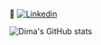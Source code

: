 🔭 [![Linkedin](https://img.shields.io/badge/-LinkedIn-midnightblue?style=flat&logo=Linkedin&logoColor=white)](https://www.linkedin.com/in/dmitryduev/)

<!--
**dmitryduev/dmitryduev** is a ✨ _special_ ✨ repository because its `README.md` (this file) appears on your GitHub profile.

Here are some ideas to get you started:

- 🔭 I’m currently working on ...
- 🌱 I’m currently learning ...
- 👯 I’m looking to collaborate on ...
- 🤔 I’m looking for help with ...
- 💬 Ask me about ...
- 📫 How to reach me: ...
- 😄 Pronouns: ...
- ⚡ Fun fact: ...
-->

![Dima's GitHub stats]([https://github-readme-stats.vercel.app/api?username=dmitryduev&show_icons=true&count_private=true&theme=dracula&layout=compact](https://github-readme-stats.vercel.app/api?username=dmitryduev&hide_border=false&hide_rank=true&show_icons=true&disable_animations=true&custom_title=Stats&theme=vue-dark&count_private=true))
